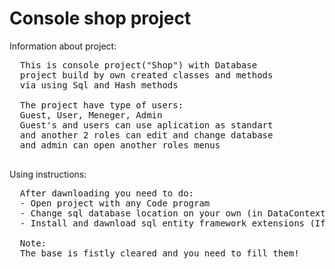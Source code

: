 # Console shop project
Information about project:
<pre>
  This is console project("Shop") with Database
  project build by own created classes and methods
  via using Sql and Hash methods

  The project have type of users:
  Guest, User, Meneger, Admin
  Guest's and users can use aplication as standart
  and another 2 roles can edit and change database
  and admin can open another roles menus
  
</pre>

Using instructions:

<pre>
  After dawnloading you need to do:
  - Open project with any Code program
  - Change sql database location on your own (in DataContext SqlConfiguring method)
  - Install and dawnload sql entity framework extensions (If don't includes already)
  
  Note:
  The base is fistly cleared and you need to fill them!
</pre>
